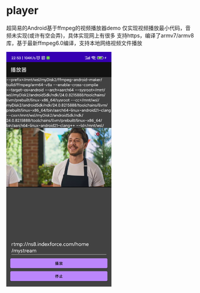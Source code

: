 # player
超简易的Android基于ffmpeg的视频播放器demo
仅实现视频播放最小代码，音频未实现(或许有空会弄)，具体实现网上有很多
支持https，编译了armv7/armv8库，基于最新ffmpeg6.0编译，支持本地网络视频文件播放

<img src="screenshot.jpg" width="280"/>
